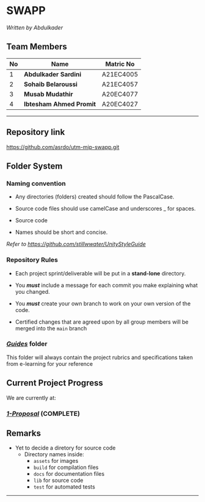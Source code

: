 # **SWAPP**

*Written by Abdulkader*

## **Team Members**

| No | Name                      | Matric No |
|----|-----------                |-----------|
| 1  | **Abdulkader Sardini**    | A21EC4005 |
| 2  | **Sohaib Belaroussi**     | A21EC4057 |
| 3  | **Musab Mudathir**        | A20EC4077 |
| 4  | **Ibtesham Ahmed Promit** | A20EC4027 |

---



## **Repository link**

https://github.com/asrdo/utm-mip-swapp.git



## **Folder System**

### Naming convention

- Any directories (folders) created should follow the PascalCase.

- Source code files should use camelCase and underscores _ for spaces.

- Source code

- Names should be short and concise.

*Refer to https://github.com/stillwwater/UnityStyleGuide*


### Repository Rules

- Each project sprint/deliverable will be put in a **stand-lone** directory.

- You ***must*** include a message for each commit you make explaining what you changed.

- You ***must*** create your own branch to work on your own version of the code.

- Certified changes that are agreed upon by all group members will be merged into the `main` branch


### [*Guides*](./Guides) folder

This folder will always contain the project rubrics and specifications taken from e-learning for your reference



## **Current Project Progress**

We are currently at:

### [*1-Proposal*](./1-Proposal/) (COMPLETE)


## **Remarks**

- Yet to decide a diretory for source code
    - Directory names inside:
        - `assets` for images
        - `build` for compilation files
        - `docs` for documentation files
        - `lib` for source code
        - `test` for automated tests

---